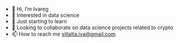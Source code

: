 - 👋 Hi, I’m Ivareg
- 👀 Interested in data science
- 🌱 Just starting to learn
- 💞️ Looking to collaborate on data science projects related to crypto 
- 📫 How to reach me villalta.iva@gmail.com

<!---
IvaregVillalta/IvaregVillalta is a ✨ special ✨ repository because its `README.md` (this file) appears on your GitHub profile.
You can click the Preview link to take a look at your changes.
--->
